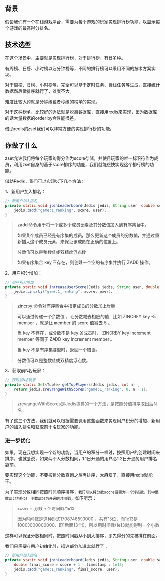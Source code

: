 ## 背景
假设我们有一个在线游戏平台，需要为每个游戏的玩家实现排行榜功能，以显示每个游戏的最高得分排名。

## 技术选型


在这个场景中，主要就是实现排行榜，对于排行榜，有很多种。

有周榜、日榜、小时榜以及分钟榜等，不同的排行榜可以采用不同的技术方案实现。

对于周榜、日榜、小时榜等，完全可以基于定时任务、离线任务等生成，直接统计数据然后做排序就行了，难度不大。

难度比较大的就是分钟级或者秒级的榜单的实现。

对于这种榜单，比较好的办法就是脱离数据库，直接用redis来实现，因为数据库的话大量数据的order by会性能很差。

借助redis的zset我们可以非常方便的实现排行榜的功能。

## 你做了什么


zset允许我们将每个玩家的得分作为score存储，并使用玩家的唯一标识符作为成员，利用zset自身的基于score排序的功能，我们就能很快实现这个排行榜的功能。

借助Redis，我们可以实现以下几个方法：

1、新用户加入排名：

```java
// 新用户加入排名
private static void joinLeaderboard(Jedis jedis, String user, double score) {
    jedis.zadd("game:1_ranking", score, user);
}
```

> <font style="color:rgb(51, 51, 51);">zadd 命令用于将一个或多个成员元素及其分数值加入到有序集当中。</font>
>
> <font style="color:rgb(51, 51, 51);">如果某个成员已经是有序集的成员，那么更新这个成员的分数值，并通过重新插入这个成员元素，来保证该成员在正确的位置上。</font>
>
> <font style="color:rgb(51, 51, 51);">分数值可以是整数值或双精度浮点数</font>
>
> <font style="color:rgb(51, 51, 51);">如果有序集合 key 不存在，则创建一个空的有序集并执行 ZADD 操作。</font>

2、用户积分增加：

```java
// 用户积分增加
private static void increaseUserScore(Jedis jedis, String user, double score) {
    jedis.zincrby("game:1_ranking", score, user);
}
```

> <font style="color:rgb(51, 51, 51);">zincrby 命令对有序集合中指定成员的分数加上增量 </font>
>
> <font style="color:rgb(51, 51, 51);">可以通过传递一个负数值 ，让分数减去相应的值，比如 ZINCRBY key -5 member ，就是让 member 的 score 值减去 5 。</font>
>
> <font style="color:rgb(51, 51, 51);">当 key 不存在，或分数不是 key 的成员时， ZINCRBY key increment member 等同于 ZADD key increment member 。</font>
>
> <font style="color:rgb(51, 51, 51);">当 key 不是有序集类型时，返回一个错误。</font>
>
> <font style="color:rgb(51, 51, 51);">分数值可以是整数值或双精度浮点数。</font>

3、获取前N名玩家：

```java
// 获取前N名玩家
private static Set<Tuple> getTopPlayers(Jedis jedis, int n) {
    return jedis.zrevrangeWithScores("game:1_ranking", 0, n - 1);
}
```

> zrevrangeWithScores是Jedis提供的一个方法，是按照分值排序取出后N名。
>

有了这三个方法，我们就可以根据需要调用这些函数来实现用户积分的增加、新用户的加入排名和获取前十名玩家的功能。

### 进一步优化


如果，现在我想实现一个新的功能，当用户的积分一样时，按照用户的创建时间来排序，也就是说，如果两个人分数相同，1.1日开通的用户必1.2日开通的用户排名靠前。

要实现这个功能，不要按照分数查询之后再排序，太麻烦了，直接用redis就能干。

为了实现分数相同按照时间顺序排序，`我们可以将分数score设置为一个浮点数，其中整数部分为积分，小数部分为开通的时间戳`，如下所示：

> score = 分数 + 1-时间戳/1e13
>
> 因为时间戳是这种形式1708746590000 ，共有13位，而1e13是10000000000000，即1后面13个0，所以用时间戳/1e13就能得到一个小数
>

这样可以保证分数相同时，按照时间戳从小到大排序，即先得分的先被排在前面。

我们只需要在用户初始化时，把这部分加进去就行了：

```java
// 新用户加入排名
private static void joinLeaderboard(Jedis jedis, String user, double score, long openTimestamp) {
    double final_score = score + 1 - timestamp / 1e13;
    jedis.zadd("game:1_ranking", final_score, user);
}
```

